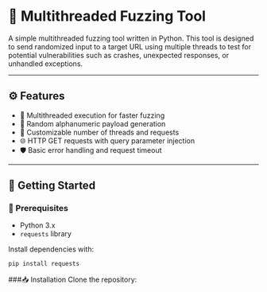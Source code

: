 # 🧪 Multithreaded Fuzzing Tool

A simple multithreaded fuzzing tool written in Python. This tool is designed to send randomized input to a target URL using multiple threads to test for potential vulnerabilities such as crashes, unexpected responses, or unhandled exceptions.

---

## ⚙️ Features

- 🔁 Multithreaded execution for faster fuzzing  
- 🔡 Random alphanumeric payload generation  
- 🔧 Customizable number of threads and requests  
- 🌐 HTTP GET requests with query parameter injection  
- 🛡️ Basic error handling and request timeout  

---

## 🚀 Getting Started

### 🔧 Prerequisites

- Python 3.x
- `requests` library

Install dependencies with:

```bash
pip install requests
```
###📥 Installation
Clone the repository:
